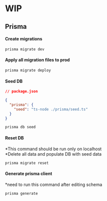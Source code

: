 # WIP

## Prisma 

#### Create migrations
```shell
prisma migrate dev
```

#### Apply all migration files to prod
```shell
prisma migrate deploy
```

#### Seed DB
```json
// package.json

{
  "prisma": {
    "seed": "ts-node ./prisma/seed.ts"
  }
}
```

```shell
prisma db seed
```

#### Reset DB
*This command should be run only on localhost  
*Delete all data and populate DB with seed data
```shell
prisma migrate reset
```

#### Generate prisma client
*need to run this command after editing schema
```shell
prisma generate
```
